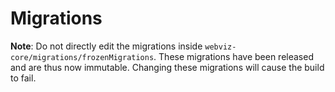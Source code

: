 # Migrations

**Note**: Do not directly edit the migrations inside `webviz-core/migrations/frozenMigrations`. These migrations have been released and are thus now immutable. Changing these migrations will cause the build to fail.
